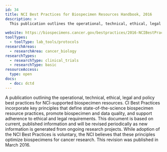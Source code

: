 ```yaml
---
id: 34
title: NCI Best Practices for Biospecimen Resources Handbook, 2016
description: >
  This publication outlines the operational, technical, ethical, legal and policy best practices for NCI-supported biospecimen resources. 
  
website: https://biospecimens.cancer.gov/bestpractices/2016-NCIBestPractices.pdf
toolTypes:
  - toolType: lab_tools/protocols
researchAreas:
  - researchArea: cancer_biology
researchTypes:
  - researchType: clinical_trials
  - researchType: basic
resourceAccess:
  type: open
docs:
  - doc: dctd
---
```

A publication outlining the operational, technical, ethical, legal and policy best practices for NCI-supported biospecimen resources. CI Best Practices incorporate key principles that define state-of-the-science biospecimen resource practices, promote biospecimen and data quality, and support adherence to ethical and legal requirements. This document is based on current, published information and will be revised periodically as new information is generated from ongoing research projects. While adoption of the NCI Best Practices is voluntary, the NCI believes that these principles optimize biospecimens for cancer research. This revision was published in March 2016.
